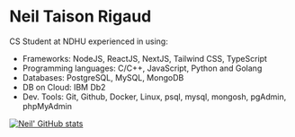 # Neil Taison Rigaud
CS Student at NDHU experienced in using:
- Frameworks: NodeJS, ReactJS, NextJS, Tailwind CSS, TypeScript
- Programming languages: C/C++, JavaScript, Python and Golang
- Databases: PostgreSQL, MySQL, MongoDB
- DB on Cloud: IBM Db2
- Dev. Tools: Git, Github, Docker, Linux, psql, mysql, mongosh, pgAdmin, phpMyAdmin

[![Neil' GitHub stats](https://github-readme-stats-ashen-six-34.vercel.app/api?username=blackbird410&count_private=true&hide=issues&show_icons=true)](https://neil410.vercel.app)
